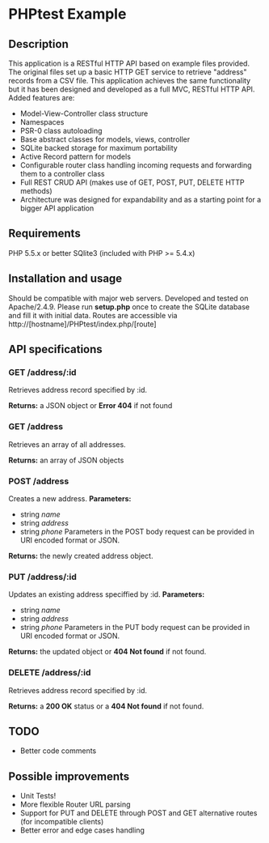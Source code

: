 # PHPtest Example

## Description
This application is a RESTful HTTP API based on example files provided.
The original files set up a basic HTTP GET service to retrieve "address" records from a CSV file.
This application achieves the same functionality but it has been designed and developed as a full MVC, RESTful HTTP API.
Added features are:
- Model-View-Controller class structure
- Namespaces
- PSR-0 class autoloading
- Base abstract classes for models, views, controller
- SQLite backed storage for maximum portability
- Active Record pattern for models
- Configurable router class handling incoming requests and forwarding them to a controller class
- Full REST CRUD API (makes use of GET, POST, PUT, DELETE HTTP methods)
- Architecture was designed for expandability and as a starting point for a bigger API application

## Requirements
PHP 5.5.x or better
SQlite3 (included with PHP >= 5.4.x)

## Installation and usage
Should be compatible with major web servers.
Developed and tested on Apache/2.4.9.
Please run **setup.php** once to create the SQLite database and fill it with initial data.
Routes are accessible via http://[hostname]/PHPtest/index.php/[route]

## API specifications

### GET /address/:id
Retrieves address record specified by :id.

**Returns:** a JSON object or **Error 404** if not found

### GET /address
Retrieves an array of all addresses.

**Returns:** an array of JSON objects

### POST /address
Creates a new address.
**Parameters:** 
- string *name* 
- string *address*
- string *phone*
Parameters in the POST body request can be provided in URI encoded format or JSON.

**Returns:** the newly created address object.

### PUT /address/:id
Updates an existing address speciffied by :id.
**Parameters:** 
- string *name* 
- string *address*
- string *phone*
Parameters in the PUT body request can be provided in URI encoded format or JSON.

**Returns:** the updated object or **404 Not found** if not found.

### DELETE /address/:id
Retrieves address record specified by :id.

**Returns:** a **200 OK** status or a **404 Not found** if not found.


## TODO
- Better code comments

## Possible improvements
- Unit Tests!
- More flexible Router URL parsing 
- Support for PUT and DELETE through POST and GET alternative routes (for incompatible clients)
- Better error and edge cases handling